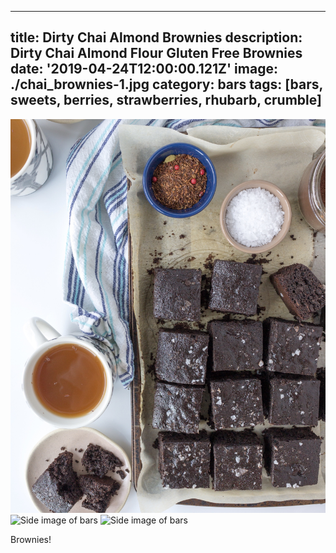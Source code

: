 ---
title: Dirty Chai Almond Brownies
description: Dirty Chai Almond Flour Gluten Free Brownies
date: '2019-04-24T12:00:00.121Z'
image: ./chai_brownies-1.jpg
category: bars
tags: [bars, sweets, berries, strawberries, rhubarb, crumble]
------

![Side image of bars](./chai_brownies-1.jpg)
![Side image of bars](./chai_brownies-9.jpg)
![Side image of bars](./chai_brownies-6.jpg)


Brownies!